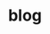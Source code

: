 ---
title: blog
cascade:
  warning_copy: |-
    This post may contain information, event dates or times that have changed or passed since it was first published. Please [contact us](/contact) for the most current and up-to-date details about businesses, events and adventures.
---